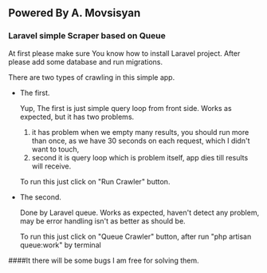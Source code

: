 ## Powered By A. Movsisyan
### Laravel simple Scraper based on Queue

At first please make sure You know how to install Laravel project.
After please add some database and run migrations.

There are two types of crawling in this simple app.

- The first.

    Yup, The first is just simple query loop from front side. Works as expected, but it has two problems.

   1. it has problem when we empty many results, you should run more than once, as we have 30 seconds on each request, which I didn't want to touch,
   2. second it is query loop which is problem itself, app dies till results will receive.

    To run this just click on "Run Crawler" button.


- The second.

    Done by Laravel queue. Works as expected, haven't detect any problem, may be error handling isn't as better as should be.

    To run this just click on "Queue Crawler" button, after run "php artisan queue:work" by terminal

####It there will be some bugs I am free for solving them.